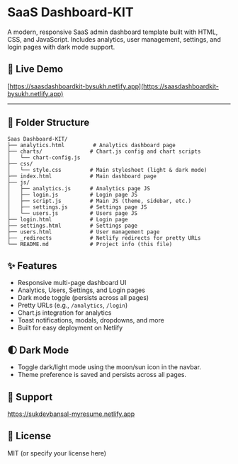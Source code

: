 # SaaS Dashboard-KIT

A modern, responsive SaaS admin dashboard template built with HTML, CSS, and JavaScript. Includes analytics, user management, settings, and login pages with dark mode support.

## 🚀 Live Demo
[https://saasdashboardkit-bysukh.netlify.app](https://saasdashboardkit-bysukh.netlify.app)

---

## 📁 Folder Structure
```
Saas Dashboard-KIT/
├── analytics.html         # Analytics dashboard page
├── charts/               # Chart.js config and chart scripts
│   └── chart-config.js
├── css/
│   └── style.css         # Main stylesheet (light & dark mode)
├── index.html            # Main dashboard page
├── js/
│   ├── analytics.js      # Analytics page JS
│   ├── login.js          # Login page JS
│   ├── script.js         # Main JS (theme, sidebar, etc.)
│   ├── settings.js       # Settings page JS
│   └── users.js          # Users page JS
├── login.html            # Login page
├── settings.html         # Settings page
├── users.html            # User management page
├── _redirects            # Netlify redirects for pretty URLs
└── README.md             # Project info (this file)
```

## ✨ Features
- Responsive multi-page dashboard UI
- Analytics, Users, Settings, and Login pages
- Dark mode toggle (persists across all pages)
- Pretty URLs (e.g., `/analytics`, `/login`)
- Chart.js integration for analytics
- Toast notifications, modals, dropdowns, and more
- Built for easy deployment on Netlify


## 🌓 Dark Mode
- Toggle dark/light mode using the moon/sun icon in the navbar.
- Theme preference is saved and persists across all pages.

## 🤝 Support

https://sukdevbansal-myresume.netlify.app

## 📄 License
MIT (or specify your license here) 
